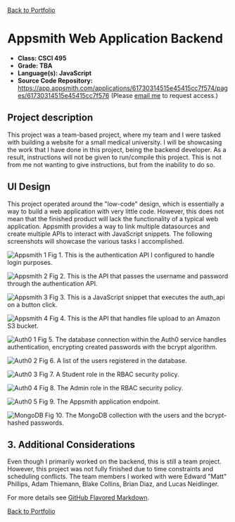 [Back to Portfolio](./)

Appsmith Web Application Backend
===============

-   **Class: CSCI 495** 
-   **Grade: TBA**
-   **Language(s): JavaScript**
-   **Source Code Repository:** https://app.appsmith.com/applications/61730314515e45415cc7f574/pages/61730314515e45415cc7f576
    (Please [email me](mailto:HMAckerman@csustudent.net?subject=GitHub%20Access) to request access.)

## Project description

This project was a team-based project, where my team and I were tasked with building a website for a small medical university. I will be showcasing the work that I have done in this project, being the backend developer. As a result, instructions will not be given to run/compile this project. This is not from me not wanting to give instructions, but from the inability to do so. 

## UI Design

This project operated around the "low-code" design, which is essentially a way to build a web application with very little code. However, this does not mean that the finished product will lack the functionality of a typical web application. Appsmith provides a way to link multiple datasources and create multiple APIs to interact with JavaScript snippets. The following screenshots will showcase the various tasks I accomplished. 

![Appsmith 1](images/appsmithfig1.jpg)
Fig 1. This is the authentication API I configured to handle login purposes.

![Appsmith 2](images/appsmithfig2.jpg)
Fig 2. This is the API that passes the username and password through the authentication API.

![Appsmith 3](images/appsmithfig4.jpg)
Fig 3. This is a JavaScript snippet that executes the auth_api on a button click.

![Appsmith 4](images/appsmithfig3.jpg)
Fig 4. This is the API that handles file upload to an Amazon S3 bucket. 

![Auth0 1](images/auth0fig1.jpg)
Fig 5. The database connection within the Auth0 service handles authentication, encrypting created passwords with the bcrypt algorithm.

![Auth0 2](images/auth0fig2.jpg)
Fig 6. A list of the users registered in the database.

![Auth0 3](images/auth0fig3.jpg)
Fig 7. A Student role in the RBAC security policy.

![Auth0 4](images/auth0fig4.jpg)
Fig 8. The Admin role in the RBAC security policy.

![Auth0 5](images/auth0fig5.jpg)
Fig 9. The Appsmith application endpoint.

![MongoDB](images/mongoDBfig1.jpg)
Fig 10. The MongoDB collection with the users and the bcrypt-hashed passwords. 

## 3. Additional Considerations

Even though I primarily worked on the backend, this is still a team project. However, this project was not fully finished due to time constraints and scheduling conflicts. The team members I worked with were Edward "Matt" Phillips, Adam Thiemann, Blake Collins, Brian Diaz, and Lucas Neidlinger.  

For more details see [GitHub Flavored Markdown](https://guides.github.com/features/mastering-markdown/).

[Back to Portfolio](./)

